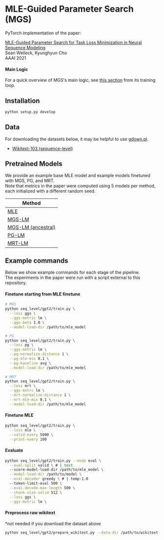 # MLE-Guided Parameter Search (MGS)

PyTorch implementation of the paper:

[MLE-Guided Parameter Search for Task Loss Minimization in Neural Sequence
Modeling](https://arxiv.org/pdf/2006.03158.pdf)\
Sean Welleck, Kyunghyun Cho\
AAAI 2021

#### Main Logic
For a quick overview of MGS's main logic, see [this section](https://github.com/wellecks/mgs/blob/main/seq_level/gpt2/guided/train.py#L35-L81) from its training loop.

## Installation

```bash
python setup.py develop
```

## Data
For downloading the datasets below, it may be helpful to use [gdown.pl](https://github.com/circulosmeos/gdown.pl).

- [Wikitext-103 (sequence-level)](https://drive.google.com/file/d/17nCCBQMVT2dieFR9TD4lNG7cHVxssLsA/view?usp=sharing)

## Pretrained Models
We provide an example base MLE model and example models finetuned with MGS, PG, and MRT.\
Note that metrics in the paper were computed using 5 models per method, each initialized with a different random seed.

| Method |
| --- | 
| [MLE](https://drive.google.com/file/d/1qC6B6JmmqSvKhUQ3z1Xm3ZpZJbdsrhCl/view?usp=sharing) | 
| [MGS-LM](https://drive.google.com/file/d/1OH5UWkfKaAXyc5N2flwRb6ZWh9zjX7ze/view?usp=sharing) | 
| [MGS-LM (ancestral)](https://drive.google.com/file/d/1pYusQkcDBtFEJ2mpnJplS4aDJ7-pRkIA/view?usp=sharing) | 
| [PG-LM](https://drive.google.com/file/d/1rs3fN_MEmjU38K6gtgUewYrQNHoW7L2Z/view?usp=sharing) | 
| [MRT-LM](https://drive.google.com/file/d/1qezjOVB0DH3WPhqwEFcERwhFfNU0vWQ1/view?usp=sharing) | 


## Example commands

Below we show example commands for each stage of the pipeline.\
The experiments in the paper were run with a script external to this repository. 


#### Finetune starting from MLE finetune
```bash
# MGS
python seq_level/gpt2/train.py \
  --loss ggs \
  --ggs-metric lm \
  --ggs-beta 1.0 \
  --model-load-dir /path/to/mle_model

# PG
python seq_level/gpt2/train.py \
  --loss pg \
  --ggs-metric lm \
  --pg-normalize-distance 1 \
  --pg-mle-mix 0.1 \
  --pg-baseline avg \
  --model-load-dir /path/to/mle_model
  
# MRT
python seq_level/gpt2/train.py \
  --loss mrt \
  --ggs-metrc lm \
  --mrt-normalize-distance 1 \
  --mrt-mle-mix 0.1 \
  --model-load-dir /path/to/mle_model
```


#### Finetune MLE
```bash
python seq_level/gpt2/train.py \
  --loss mle \
  --valid-every 5000 \
  --print-every 100
```

#### Evaluate
```bash
python seq_level/gpt2/train.py --mode eval \
  --eval-split valid \ # | test
  --score-model-load-dir /path/to/mle_model \
  --model-load-dir /path/to/model \
  --eval-decoder greedy \ # | temp-1.0
  --token-limit-eval 500 \
  --eval-decode-max-length 500 \
  --chunk-size-valid 512 \
  --loss ggs \
  --ggs-metric lm \
```


#### Preprocess raw wikitext
*not needed if you download the dataset above
```bash
python seq_level/gpt2/prepare_wikitext.py --data-dir /path/to/wikitext-raw
```
